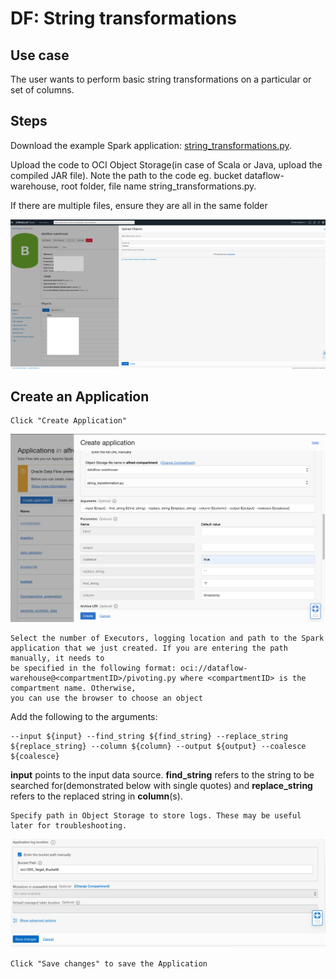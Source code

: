# DF: String transformations

## Use case

The user wants to perform basic string transformations on a particular or set of columns.
## Steps


Download the example Spark application: [string_transformations.py](./example_code/string_transformations.py).

Upload the code to OCI Object Storage(in case of Scala or Java, upload the compiled JAR file). Note the path to the code eg. bucket dataflow-
warehouse, root folder, file name string_transformations.py.

If there are multiple files, ensure they are all in the same folder

![image info](./utils/upload_object.png)
## Create an Application

```
Click "Create Application"
```

![image info](./utils/ST1.png)

```
Select the number of Executors, logging location and path to the Spark application that we just created. If you are entering the path manually, it needs to
be specified in the following format: oci://dataflow-warehouse@<compartmentID>/pivoting.py where <compartmentID> is the compartment name. Otherwise,
you can use the browser to choose an object
```

Add the following to the arguments:

```
--input ${input} --find_string ${find_string} --replace_string ${replace_string} --column ${column} --output ${output} --coalesce ${coalesce}
```
<b>input</b> points to the input data source. <b>find_string</b> refers to the string to be searched for(demonstrated below with single quotes) and
<b>replace_string</b> refers to the replaced string in <b>column</b>(s).


```
Specify path in Object Storage to store logs. These may be useful later for troubleshooting.
```
![image info](./utils/P6.png)


```
Click "Save changes" to save the Application
```


